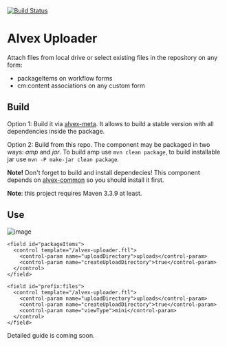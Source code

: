 [![Build Status](https://api.travis-ci.org/ITDSystems/alvex-uploader.svg?branch=master)](https://travis-ci.org/ITDSystems/alvex-uploader)

Alvex Uploader
========================


Attach files from local drive or select existing files in the repository on any form:
* packageItems on workflow forms
* cm:content associations on any custom form


Build
-----
Option 1:
Build it via [alvex-meta](https://github.com/ITDSystems/alvex-meta). It allows to build a stable version with all dependencies inside the package.

Option 2:
Build from this repo. The component may be packaged in two ways: *amp* and *jar*.
To build amp use `mvn clean package`, to build installable jar use `mvn -P make-jar clean package`.

**Note!**
Don't forget to build and install dependecies! This component depends on [alvex-common](https://github.com/ITDSystems/alvex-common) so you should install it first.

**Note**: this project requires Maven 3.3.9 at least.

Use
-----

![image](http://docs.alvexcore.com/en-US/Alvex/2.1/html-single/Admin_Guide/images/img38.png)
```
<field id="packageItems">
  <control template="/alvex-uploader.ftl">
    <control-param name="uploadDirectory">uploads</control-param>
    <control-param name="createUploadDirectory">true</control-param>
  </control>
</field>
```

```
<field id="prefix:files">
  <control template="/alvex-uploader.ftl">
    <control-param name="uploadDirectory">uploads</control-param>
    <control-param name="createUploadDirectory">true</control-param>
    <control-param name="viewType">mini</control-param>
  </control>
</field>
```

Detailed guide is coming soon.
